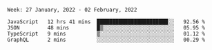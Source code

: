<!--START_SECTION:waka-->
```text
Week: 27 January, 2022 - 02 February, 2022

JavaScript   12 hrs 41 mins  ███████████████████████░░   92.56 % 
JSON         48 mins         █▒░░░░░░░░░░░░░░░░░░░░░░░   05.95 % 
TypeScript   9 mins          ▒░░░░░░░░░░░░░░░░░░░░░░░░   01.12 % 
GraphQL      2 mins          ░░░░░░░░░░░░░░░░░░░░░░░░░   00.29 % 
```
<!--END_SECTION:waka-->
